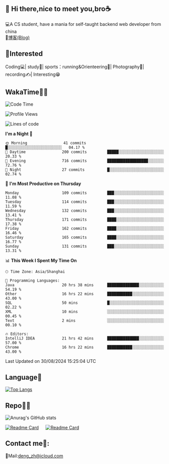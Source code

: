 👋 Hi there,nice to meet you,bro☕
---
💻A CS student, have a mania for self-taught backend web developer from china   
📌[博客(Blog)](https://github.com/HealUP/MyBlog)

 <!-- waka-box start -->
 <!-- waka-box end -->
 
🧲**Interested**
--
Coding💻| study📖| sports：running&Orienteering🏃‍| Photography📸| recording✍️| Interesting😁

WakaTime👨‍💻
---
<!--START_SECTION:waka-->
![Code Time](http://img.shields.io/badge/Code%20Time-1%2C760%20hrs%2055%20mins-blue)

![Profile Views](http://img.shields.io/badge/Profile%20Views-2-blue)

![Lines of code](https://img.shields.io/badge/From%20Hello%20World%20I%27ve%20Written-205.0%20thousand%20lines%20of%20code-blue)

**I'm a Night 🦉** 

```text
🌞 Morning                41 commits          █░░░░░░░░░░░░░░░░░░░░░░░░   04.17 % 
🌆 Daytime                200 commits         █████░░░░░░░░░░░░░░░░░░░░   20.33 % 
🌃 Evening                716 commits         ██████████████████░░░░░░░   72.76 % 
🌙 Night                  27 commits          █░░░░░░░░░░░░░░░░░░░░░░░░   02.74 % 
```
📅 **I'm Most Productive on Thursday** 

```text
Monday                   109 commits         ███░░░░░░░░░░░░░░░░░░░░░░   11.08 % 
Tuesday                  114 commits         ███░░░░░░░░░░░░░░░░░░░░░░   11.59 % 
Wednesday                132 commits         ███░░░░░░░░░░░░░░░░░░░░░░   13.41 % 
Thursday                 171 commits         ████░░░░░░░░░░░░░░░░░░░░░   17.38 % 
Friday                   162 commits         ████░░░░░░░░░░░░░░░░░░░░░   16.46 % 
Saturday                 165 commits         ████░░░░░░░░░░░░░░░░░░░░░   16.77 % 
Sunday                   131 commits         ███░░░░░░░░░░░░░░░░░░░░░░   13.31 % 
```


📊 **This Week I Spent My Time On** 

```text
🕑︎ Time Zone: Asia/Shanghai

💬 Programming Languages: 
Java                     20 hrs 38 mins      ██████████████░░░░░░░░░░░   54.19 % 
Other                    16 hrs 22 mins      ███████████░░░░░░░░░░░░░░   43.00 % 
SQL                      50 mins             █░░░░░░░░░░░░░░░░░░░░░░░░   02.22 % 
XML                      10 mins             ░░░░░░░░░░░░░░░░░░░░░░░░░   00.45 % 
Text                     2 mins              ░░░░░░░░░░░░░░░░░░░░░░░░░   00.10 % 

🔥 Editors: 
IntelliJ IDEA            21 hrs 42 mins      ██████████████░░░░░░░░░░░   57.00 % 
Chrome                   16 hrs 22 mins      ███████████░░░░░░░░░░░░░░   43.00 % 
```


 Last Updated on 30/08/2024 15:25:04 UTC
<!--END_SECTION:waka-->

Language🚀
---
[![Top Langs](https://github-readme-stats.vercel.app/api/top-langs/?username=HealUP&layout=compact&hide_border=true)](https://github.com/HealUP)

Repo🧑‍💻
---
![Anurag's GitHub stats](https://github-readme-stats.vercel.app/api?username=HealUP&count_private=true&show_icons=true&theme=gruvbox&hide_border=true) 

[![Readme Card](https://github-readme-stats.vercel.app/api/pin/?username=HealUP&repo=InternetEy&theme=transparent)](https://github.com/HealUP/InternetEy) &emsp;
[![Readme Card](https://github-readme-stats.vercel.app/api/pin/?username=HealUP&repo=CampusExperience&theme=transparent)](https://github.com/HealUP/CampusExperience)


Contact me📱:
---
📮Mail:deng_zh@icloud.com  
